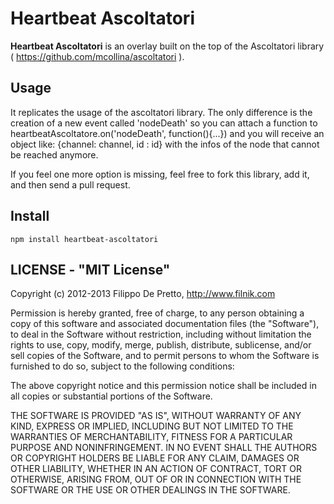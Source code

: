 Heartbeat Ascoltatori
===========

__Heartbeat Ascoltatori__ is an overlay built on the top of the Ascoltatori library ( https://github.com/mcollina/ascoltatori ).

## Usage

It replicates the usage of the ascoltatori library. The only difference is the creation of a new
event called 'nodeDeath' so you can attach a function to heartbeatAscoltatore.on('nodeDeath', function(){...}) and
you will receive an object like: {channel: channel, id : id} with the infos of the node that cannot be reached anymore.

If you feel one more option is missing, feel free to fork this library,
add it, and then send a pull request.

## Install

```
npm install heartbeat-ascoltatori
```

## LICENSE - "MIT License"

Copyright (c) 2012-2013 Filippo De Pretto, http://www.filnik.com

Permission is hereby granted, free of charge, to any person
obtaining a copy of this software and associated documentation
files (the "Software"), to deal in the Software without
restriction, including without limitation the rights to use,
copy, modify, merge, publish, distribute, sublicense, and/or sell
copies of the Software, and to permit persons to whom the
Software is furnished to do so, subject to the following
conditions:

The above copyright notice and this permission notice shall be
included in all copies or substantial portions of the Software.

THE SOFTWARE IS PROVIDED "AS IS", WITHOUT WARRANTY OF ANY KIND,
EXPRESS OR IMPLIED, INCLUDING BUT NOT LIMITED TO THE WARRANTIES
OF MERCHANTABILITY, FITNESS FOR A PARTICULAR PURPOSE AND
NONINFRINGEMENT. IN NO EVENT SHALL THE AUTHORS OR COPYRIGHT
HOLDERS BE LIABLE FOR ANY CLAIM, DAMAGES OR OTHER LIABILITY,
WHETHER IN AN ACTION OF CONTRACT, TORT OR OTHERWISE, ARISING
FROM, OUT OF OR IN CONNECTION WITH THE SOFTWARE OR THE USE OR
OTHER DEALINGS IN THE SOFTWARE.
